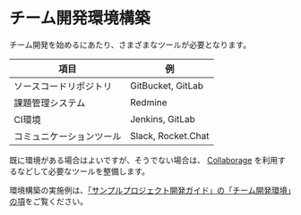 # チーム開発環境構築
チーム開発を始めるにあたり、さまざまなツールが必要となります。

| 項目                     | 例                   |
|--------------------------|----------------------|
| ソースコードリポジトリ   | GitBucket, GitLab    |
| 課題管理システム         | Redmine              |
| CI環境                   | Jenkins, GitLab      |
| コミュニケーションツール | Slack, Rocket.Chat   |


既に環境がある場合はよいですが、そうでない場合は、
[Collaborage](https://github.com/Fintan-contents/collaborage/blob/master/README.md)
を利用するなどして必要なツールを整備します。

環境構築の実施例は、[「サンプルプロジェクト開発ガイド」の「チーム開発環境」の項](https://github.com/Fintan-contents/nablarch-system-development-guide/tree/master/Sample_Project/サンプルプロジェクト開発ガイド#チーム開発環境)をご覧ください。
